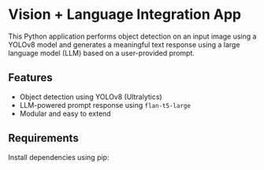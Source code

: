 # Vision + Language Integration App

This Python application performs object detection on an input image using a YOLOv8 model and generates a meaningful text response using a large language model (LLM) based on a user-provided prompt.

## Features

- Object detection using YOLOv8 (Ultralytics)
- LLM-powered prompt response using `flan-t5-large`
- Modular and easy to extend

## Requirements

Install dependencies using pip:
